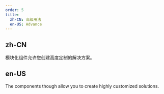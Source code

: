 ```yaml
---
order: 5
title:
  zh-CN: 高级用法
  en-US: Advance
---
```


## zh-CN

模块化组件允许您创建高度定制的解决方案。

## en-US

The components though allow you to create highly customized solutions.
